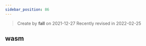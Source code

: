 ```yaml
---
sidebar_position: 86
---
```


> Create by **fall** on 2021-12-27
> Recently revised in 2022-02-25

## wasm